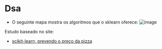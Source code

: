 # Dsa


* O seguinte mapa mostra os algoritmos que o sklearn oferece:
![image](https://user-images.githubusercontent.com/104592210/185018679-7d160625-2641-441e-aefc-f74da966d43e.png)


Estudo baseado no site:

* [scikit-learn, prevendo o preço da pizza](https://www.datascienceacademy.com.br/path-player?courseid=python-fundamentos&unit=5af0d31c5e4cde45808b456aUnit)

